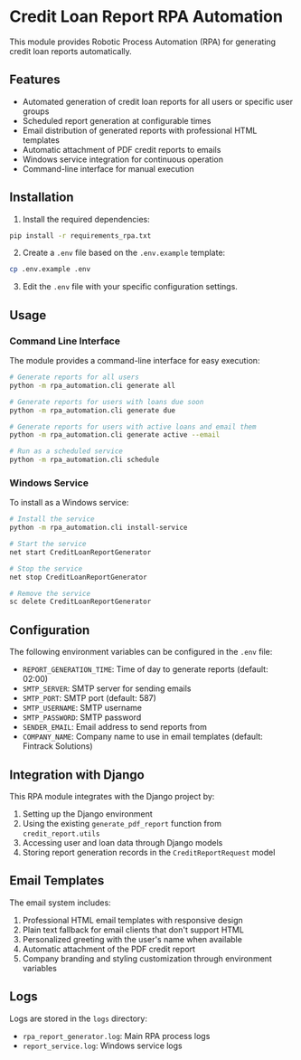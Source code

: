 # Credit Loan Report RPA Automation

This module provides Robotic Process Automation (RPA) for generating credit loan reports automatically.

## Features

- Automated generation of credit loan reports for all users or specific user groups
- Scheduled report generation at configurable times
- Email distribution of generated reports with professional HTML templates
- Automatic attachment of PDF credit reports to emails
- Windows service integration for continuous operation
- Command-line interface for manual execution

## Installation

1. Install the required dependencies:

```bash
pip install -r requirements_rpa.txt
```

2. Create a `.env` file based on the `.env.example` template:

```bash
cp .env.example .env
```

3. Edit the `.env` file with your specific configuration settings.

## Usage

### Command Line Interface

The module provides a command-line interface for easy execution:

```bash
# Generate reports for all users
python -m rpa_automation.cli generate all

# Generate reports for users with loans due soon
python -m rpa_automation.cli generate due

# Generate reports for users with active loans and email them
python -m rpa_automation.cli generate active --email

# Run as a scheduled service
python -m rpa_automation.cli schedule
```

### Windows Service

To install as a Windows service:

```bash
# Install the service
python -m rpa_automation.cli install-service

# Start the service
net start CreditLoanReportGenerator

# Stop the service
net stop CreditLoanReportGenerator

# Remove the service
sc delete CreditLoanReportGenerator
```

## Configuration

The following environment variables can be configured in the `.env` file:

- `REPORT_GENERATION_TIME`: Time of day to generate reports (default: 02:00)
- `SMTP_SERVER`: SMTP server for sending emails
- `SMTP_PORT`: SMTP port (default: 587)
- `SMTP_USERNAME`: SMTP username
- `SMTP_PASSWORD`: SMTP password
- `SENDER_EMAIL`: Email address to send reports from
- `COMPANY_NAME`: Company name to use in email templates (default: Fintrack Solutions)

## Integration with Django

This RPA module integrates with the Django project by:

1. Setting up the Django environment
2. Using the existing `generate_pdf_report` function from `credit_report.utils`
3. Accessing user and loan data through Django models
4. Storing report generation records in the `CreditReportRequest` model

## Email Templates

The email system includes:

1. Professional HTML email templates with responsive design
2. Plain text fallback for email clients that don't support HTML
3. Personalized greeting with the user's name when available
4. Automatic attachment of the PDF credit report
5. Company branding and styling customization through environment variables

## Logs

Logs are stored in the `logs` directory:

- `rpa_report_generator.log`: Main RPA process logs
- `report_service.log`: Windows service logs
